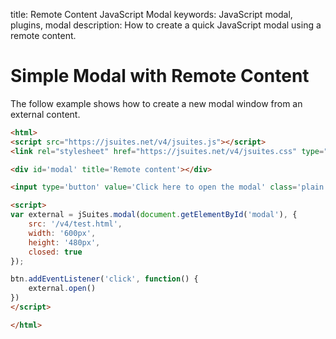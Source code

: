 title: Remote Content JavaScript Modal
keywords: JavaScript modal, plugins, modal
description: How to create a quick JavaScript modal using a remote content.

Simple Modal with Remote Content
==================================

The follow example shows how to create a new modal window from an external content.

```html
<html>
<script src="https://jsuites.net/v4/jsuites.js"></script>
<link rel="stylesheet" href="https://jsuites.net/v4/jsuites.css" type="text/css" />

<div id='modal' title='Remote content'></div>

<input type='button' value='Click here to open the modal' class='plain' id="btn">

<script>
var external = jSuites.modal(document.getElementById('modal'), {
    src: '/v4/test.html',
    width: '600px',
    height: '480px',
    closed: true
});

btn.addEventListener('click', function() {
    external.open()
})
</script>

</html>
```
